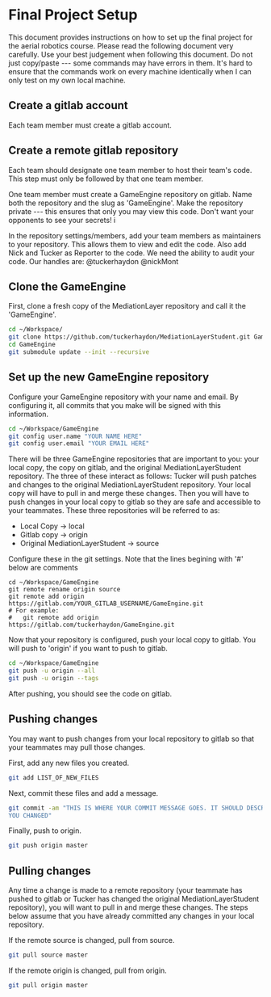 # Final Project Setup
This document provides instructions on how to set up the final project for the
aerial robotics course. Please read the following document very carefully. Use
your best judgement when following this document. Do not just copy/paste ---
some commands may have errors in them. It's hard to ensure that the commands
work on every machine identically when I can only test on my own local machine.

## Create a gitlab account
Each team member must create a gitlab account.


## Create a remote gitlab repository
Each team should designate one team member to host their team's code. This step
must only be followed by that one team member.

One team member must create a GameEngine repository on gitlab. Name both the
repository and the slug as 'GameEngine'. Make the repository private --- this
ensures that only you may view this code. Don't want your opponents to see your
secrets! i

In the repository settings/members, add your team members as maintainers to your
repository. This allows them to view and edit the code. Also add Nick and Tucker
as Reporter to the code. We need the ability to audit your code. Our handles
are: @tuckerhaydon @nickMont

## Clone the GameEngine
First, clone a fresh copy of the MediationLayer repository and call it the
'GameEngine'.
```bash
cd ~/Workspace/
git clone https://github.com/tuckerhaydon/MediationLayerStudent.git GameEngine
cd GameEngine
git submodule update --init --recursive
```

## Set up the new GameEngine repository
Configure your GameEngine repository with your name and email. By configuring
it, all commits that you make will be signed with this information.
```bash
cd ~/Workspace/GameEngine
git config user.name "YOUR NAME HERE"
git config user.email "YOUR EMAIL HERE"
```

There will be three GameEngine repositories that are important to you: your
local copy, the copy on gitlab, and the original MediationLayerStudent
repository. The three of these interact as follows: Tucker will push patches and
changes to the original MediationLayerStudent repository. Your local copy will
have to pull in and merge these changes. Then you will have to push changes in
your local copy to gitlab so they are safe and accessible to your teammates.
These three repositories will be referred to as:
- Local Copy -> local
- Gitlab copy -> origin
- Original MediationLayerStudent -> source

Configure these in the git settings. Note that the lines begining with '#' below
are comments
```
cd ~/Workspace/GameEngine
git remote rename origin source
git remote add origin https://gitlab.com/YOUR_GITLAB_USERNAME/GameEngine.git
# For example:
#   git remote add origin https://gitlab.com/tuckerhaydon/GameEngine.git
```

Now that your repository is configured, push your local copy to gitlab. You will
push to 'origin' if you want to push to gitlab.
```bash
cd ~/Workspace/GameEngine
git push -u origin --all
git push -u origin --tags
```
After pushing, you should see the code on gitlab.

## Pushing changes
You may want to push changes from your local repository to gitlab so that your
teammates may pull those changes.

First, add any new files you created.
```bash
git add LIST_OF_NEW_FILES
```

Next, commit these files and add a message.
```bash
git commit -am "THIS IS WHERE YOUR COMMIT MESSAGE GOES. IT SHOULD DESCRIBE WHAT
YOU CHANGED"
```

Finally, push to origin.
```bash
git push origin master
```

## Pulling changes
Any time a change is made to a remote repository (your teammate has pushed to
gitlab or Tucker has changed the original MediationLayerStudent repository), you
will want to pull in and merge these changes. The steps below assume that you
have already committed any changes in your local repository.

If the remote source is changed, pull from source.
```bash
git pull source master
```

If the remote origin is changed, pull from origin.
```bash
git pull origin master
```



